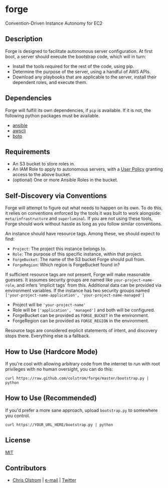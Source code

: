 # forge

Convention-Driven Instance Autonomy for EC2

Description
-----------

Forge is designed to facilitate autonomous server configuration. At first boot, a server should execute the bootstrap code, which will in turn:
* Install the tools required for the rest of the code, using pip.
* Determine the purpose of the server, using a handful of AWS APIs.
* Download any playbooks that are applicable to the server, install their dependent roles, and execute them.

Dependencies
------------
Forge will fulfill its own dependencies, if ```pip``` is available. If it is not, the following python packages must be available.
* [ansible](https://github.com/ansible/ansible/)
* [awscli](https://aws.amazon.com/cli/)
* [boto](https://boto.readthedocs.org/)

Requirements
------------
* An S3 bucket to store roles in.
* An IAM Role to apply to autonomous servers, with a [User Policy](https://github.com/colstrom/forge/blob/master/examples/policy.json) granting access to the above bucket.
* (optional) One or more Ansible Roles in the bucket.

Self-Discovery via Conventions
------------------------------
Forge will attempt to figure out what needs to happen on its own. To do this, it relies on conventions enforced by the tools it was built to work alongside: ```meta/infrastructure``` and ```superluminal```. If you are not using these tools, Forge should work without hassle as long as you follow similar conventions.

An instance should have resource tags. Among these, we should expect to find:
* ```Project```: The project this instance belongs to.
* ```Role```: The purpose of this specific instance, within that project.
* ```ForgeBucket```: The name of the S3 bucket Forge should pull from.
* ```ForgeRegion```: Which region is ForgeBucket found in?

If sufficient resource tags are not present, Forge will make reasonable guesses. It assumes security groups are named like ```your-project-name-role```, and infers 'implicit tags' from this. Additional data can be provided via environment variables. If the instance has two security groups named ```['your-project-name-application', 'your-project-name-managed']```

* Project will be ```'your-project-name'```
* Role will be ```['application', 'managed']``` and both will be configured.
* ForgeBucket can be provided as ```FORGE_BUCKET``` in the environment.
* ForgeRegion can be provided as ```FORGE_REGION``` in the environment.

Resource tags are considered explicit statements of intent, and discovery stops there. Everything else is a fallback.

How to Use (Hardcore Mode)
--------------------------
If you're cool with allowing arbitrary code from the internet to run with root privileges with no human oversight, you can do this:

```curl https://raw.github.com/colstrom/forge/master/bootstrap.py | python```

How to Use (Recommended)
------------------------
If you'd prefer a more sane approach, upload ```bootstrap.py``` to somewhere you control.

```curl https://YOUR_URL_HERE/bootstrap.py | python```

License
-------
[MIT](https://tldrlegal.com/license/mit-license)

Contributors
------------
* [Chris Olstrom](https://colstrom.github.io/) | [e-mail](mailto:chris@olstrom.com) | [Twitter](https://twitter.com/ChrisOlstrom)
